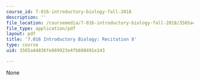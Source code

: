 ```yaml
---
course_id: 7-016-introductory-biology-fall-2018
description: ''
file_location: /coursemedia/7-016-introductory-biology-fall-2018/3565a44836fe869923e4fb608491e143_MIT7_016F18rec8.pdf
file_type: application/pdf
layout: pdf
title: '7.016 Introductory Biology: Recitation 8'
type: course
uid: 3565a44836fe869923e4fb608491e143

---
```

None